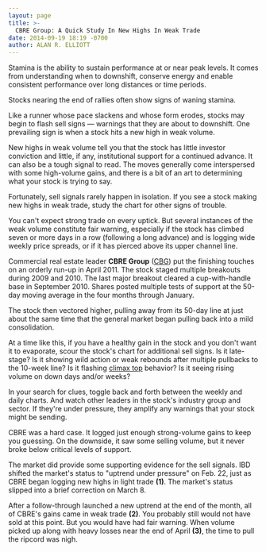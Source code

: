 ```yaml
---
layout: page
title: >-
  CBRE Group: A Quick Study In New Highs In Weak Trade
date: 2014-09-19 18:19 -0700
author: ALAN R. ELLIOTT
---
```





Stamina is the ability to sustain performance at or near peak levels. It comes from understanding when to downshift, conserve energy and enable consistent performance over long distances or time periods.


Stocks nearing the end of rallies often show signs of waning stamina.


Like a runner whose pace slackens and whose form erodes, stocks may begin to flash sell signs — warnings that they are about to downshift. One prevailing sign is when a stock hits a new high in weak volume.


New highs in weak volume tell you that the stock has little investor conviction and little, if any, institutional support for a continued advance. It can also be a tough signal to read. The moves generally come interspersed with some high-volume gains, and there is a bit of an art to determining what your stock is trying to say.


Fortunately, sell signals rarely happen in isolation. If you see a stock making new highs in weak trade, study the chart for other signs of trouble.


You can't expect strong trade on every uptick. But several instances of the weak volume constitute fair warning, especially if the stock has climbed seven or more days in a row (following a long advance) and is logging wide weekly price spreads, or if it has pierced above its upper channel line.


Commercial real estate leader **CBRE Group** ([CBG](https://research.investors.com/quote.aspx?symbol=CBG)) put the finishing touches on an orderly run-up in April 2011. The stock staged multiple breakouts during 2009 and 2010. The last major breakout cleared a cup-with-handle base in September 2010. Shares posted multiple tests of support at the 50-day moving average in the four months through January.


The stock then vectored higher, pulling away from its 50-day line at just about the same time that the general market began pulling back into a mild consolidation.


At a time like this, if you have a healthy gain in the stock and you don't want it to evaporate, scour the stock's chart for additional sell signs. Is it late-stage? Is it showing wild action or weak rebounds after multiple pullbacks to the 10-week line? Is it flashing [climax top](http://education.investors.com/investors-corner/718038-climax-signs-can-mean-end-of-run.htm) behavior? Is it seeing rising volume on down days and/or weeks?


In your search for clues, toggle back and forth between the weekly and daily charts. And watch other leaders in the stock's industry group and sector. If they're under pressure, they amplify any warnings that your stock might be sending.


CBRE was a hard case. It logged just enough strong-volume gains to keep you guessing. On the downside, it saw some selling volume, but it never broke below critical levels of support.


The market did provide some supporting evidence for the sell signals. IBD shifted the market's status to "uptrend under pressure" on Feb. 22, just as CBRE began logging new highs in light trade **(1)**. The market's status slipped into a brief correction on March 8.


After a follow-through launched a new uptrend at the end of the month, all of CBRE's gains came in weak trade **(2)**. You probably still would not have sold at this point. But you would have had fair warning. When volume picked up along with heavy losses near the end of April **(3)**, the time to pull the ripcord was nigh.




